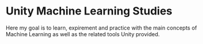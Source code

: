 # Unity Machine Learning Studies
Here my goal is to learn, expirement and practice with the main concepts of Machine Learning as well as the related tools Unity provided. 
